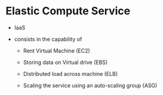 # Elastic Compute Service

- IaaS

- consists in the capability of

  - Rent Virtual Machine (EC2)

  - Storing data on Virtual drive (EBS)

  - Distributed load across machine (ELB)

  - Scaling the service using an auto-scaling group (ASG)
